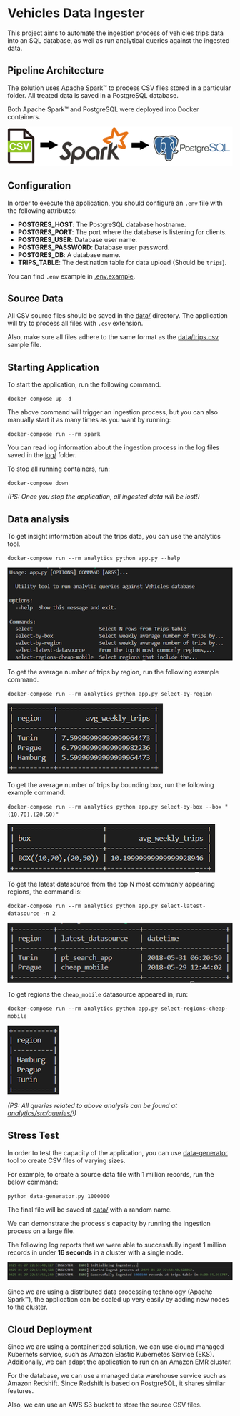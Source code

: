 # Vehicles Data Ingester

This project aims to automate the ingestion process of vehicles trips data into an SQL database, as well as run analytical queries against the ingested data.

## Pipeline Architecture

The solution uses Apache Spark™ to process CSV files stored in a particular folder. All treated data is saved in a PostgreSQL database. 

Both Apache Spark™ and PostgreSQL were deployed into Docker containers.    

![alt text](images/architecture.png)

## Configuration

In order to execute the application, you should configure an `.env` file with the following attributes:

- **POSTGRES_HOST**: The PostgreSQL database hostname.
- **POSTGRES_PORT**: The port where the database is listening for clients.
- **POSTGRES_USER**: Database user name.
- **POSTGRES_PASSWORD**: Database user password.
- **POSTGRES_DB**: A database name.
- **TRIPS_TABLE**: The destination table for data upload (Should be `trips`).

You can find `.env` example in [.env.example](.env.example).

## Source Data

All CSV source files should be saved in the [data/](data/) directory. The application will try to process all files with `.csv` extension.

Also, make sure all files adhere to the same format as the [data/trips.csv](data/trips.csv) sample file.

## Starting Application

To start the application, run the following command.

`docker-compose up -d`

The above command will trigger an ingestion process, but you can also manually start it as many times as you want by running:

`docker-compose run --rm spark`

You can read log information about the ingestion process in the log files saved in the [log/](log/) folder.

To stop all running containers, run:

`docker-compose down`

*(PS: Once you stop the application, all ingested data will be lost!)*

## Data analysis

To get insight information about the trips data, you can use the analytics tool.

`docker-compose run --rm analytics python app.py --help`

![alt text](images/analytics1.png)

To get the average number of trips by region, run the following example command.

`docker-compose run --rm analytics python app.py select-by-region`

![alt text](images/analytics2.png)

To get the average number of trips by bounding box, run the following example command.

`docker-compose run --rm analytics python app.py select-by-box --box "(10,70),(20,50)"`

![alt text](images/analytics3.png)

To get the latest datasource from the top N most commonly appearing regions, the command is:

`docker-compose run --rm analytics python app.py select-latest-datasource -n 2`

![alt text](images/analytics4.png)

To get regions the `cheap_mobile` datasource appeared in, run:

`docker-compose run --rm analytics python app.py select-regions-cheap-mobile`

![alt text](images/analytics5.png)

*(PS: All queries related to above analysis can be found at [analytics/src/queries/](analytics/src/queries/)!)*

## Stress Test

In order to test the capacity of the application, you can use [data-generator](generator/data-generator.py) tool to create CSV files of varying sizes.

For example, to create a source data file with 1 million records, run the below command:

`python data-generator.py 1000000`

The final file will be saved at [data/](data/) with a random name.

We can demonstrate the process's capacity by running the ingestion process on a large file.

The following log reports that we were able to successfully ingest 1 million records in under **16 seconds** in a cluster with a single node.

![alt text](images/ingest.png)

Since we are using a distributed data processing technology (Apache Spark™), the application can be scaled up very easily by adding new nodes to the cluster.

## Cloud Deployment

Since we are using a containerized solution, we can use clound managed Kubernets service, such as Amazon Elastic Kubernetes Service (EKS). Additionally, we can adapt the application to run on an Amazon EMR cluster.

For the database, we can use a managed data warehouse service such as Amazon Redshift. Since Redshift is based on PostgreSQL, it shares similar features.

Also, we can use an AWS S3 bucket to store the source CSV files.